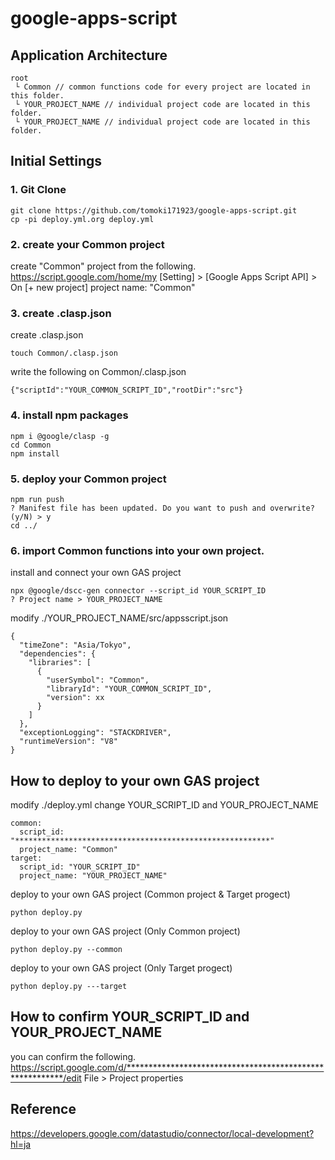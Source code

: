 # google-apps-script

## Application Architecture
```
root
 └ Common // common functions code for every project are located in this folder.
 └ YOUR_PROJECT_NAME // individual project code are located in this folder.
 └ YOUR_PROJECT_NAME // individual project code are located in this folder.
```

## Initial Settings

### 1. Git Clone
```
git clone https://github.com/tomoki171923/google-apps-script.git
cp -pi deploy.yml.org deploy.yml
```

### 2. create your Common project
create "Common" project from the following.
https://script.google.com/home/my
[Setting] > [Google Apps Script API] > On
[+ new project]
project name: "Common"

### 3. create .clasp.json
create .clasp.json
```
touch Common/.clasp.json
```

write the following on Common/.clasp.json
```
{"scriptId":"YOUR_COMMON_SCRIPT_ID","rootDir":"src"}
```

### 4. install npm packages
```
npm i @google/clasp -g
cd Common
npm install
```

### 5. deploy your Common project
```
npm run push
? Manifest file has been updated. Do you want to push and overwrite? (y/N) > y
cd ../
```

### 6. import Common functions into your own project.
install and connect your own GAS project
```
npx @google/dscc-gen connector --script_id YOUR_SCRIPT_ID
? Project name > YOUR_PROJECT_NAME
```
modify ./YOUR_PROJECT_NAME/src/appsscript.json
```
{
  "timeZone": "Asia/Tokyo",
  "dependencies": {
    "libraries": [
      {
        "userSymbol": "Common",
        "libraryId": "YOUR_COMMON_SCRIPT_ID",
        "version": xx
      }
    ]
  },
  "exceptionLogging": "STACKDRIVER",
  "runtimeVersion": "V8"
}
```


## How to deploy to your own GAS project
modify ./deploy.yml
change YOUR_SCRIPT_ID and YOUR_PROJECT_NAME
```
common:
  script_id: "*********************************************************"
  project_name: "Common"
target:
  script_id: "YOUR_SCRIPT_ID"
  project_name: "YOUR_PROJECT_NAME"
```

deploy to your own GAS project (Common project & Target progect)
```
python deploy.py
```

deploy to your own GAS project (Only Common project)
```
python deploy.py --common
```

deploy to your own GAS project (Only Target progect)
```
python deploy.py ---target
```


## How to confirm YOUR_SCRIPT_ID and YOUR_PROJECT_NAME
you can confirm the following.
https://script.google.com/d/*********************************************************/edit
File > Project properties 


## Reference
https://developers.google.com/datastudio/connector/local-development?hl=ja